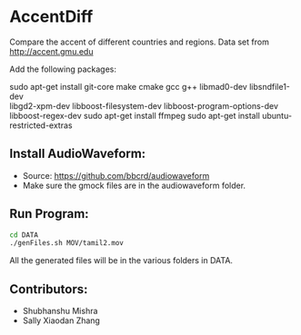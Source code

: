 AccentDiff
==========

Compare the accent of different countries and regions. Data set from http://accent.gmu.edu

Add the following packages:

sudo apt-get install git-core make cmake gcc g++ libmad0-dev libsndfile1-dev \
  libgd2-xpm-dev libboost-filesystem-dev libboost-program-options-dev libboost-regex-dev
sudo apt-get install ffmpeg
sudo apt-get install ubuntu-restricted-extras

Install AudioWaveform:
----------------------
* Source: https://github.com/bbcrd/audiowaveform
* Make sure the gmock files are in the audiowaveform folder.

Run Program:
-----------
```sh
cd DATA
./genFiles.sh MOV/tamil2.mov
```

All the generated files will be in the various folders in DATA.

Contributors:
-------------
* Shubhanshu Mishra
* Sally Xiaodan Zhang
